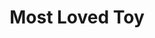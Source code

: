 ---
title: Most Loved Toy 
layout: post.njk
tags: 
family: 
income: 
country: 
video: 
videoAlt: 
image: 
imageAlt:  
description: 
family-link: 
---